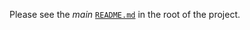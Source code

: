 Please see the _main_
[`README.md`](https://github.com/dwyl/github-backup/blob/master/README.md)
in the root of the project.
